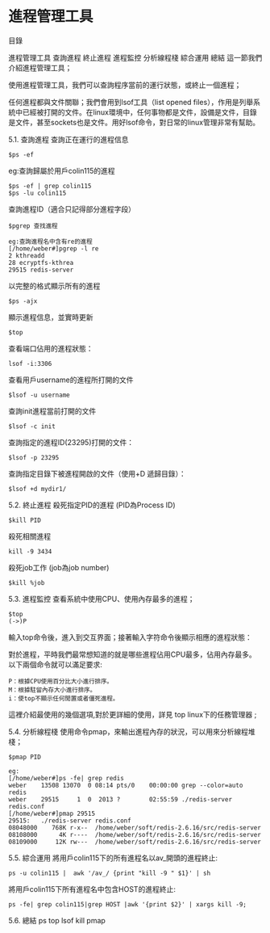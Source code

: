 # 進程管理工具
目錄

進程管理工具
查詢進程
終止進程
進程監控
分析線程棧
綜合運用
總結
這一節我們介紹進程管理工具；

使用進程管理工具，我們可以查詢程序當前的運行狀態，或終止一個進程；

任何進程都與文件關聯；我們會用到lsof工具（list opened files），作用是列舉系統中已經被打開的文件。在linux環境中，任何事物都是文件，設備是文件，目錄是文件，甚至sockets也是文件。用好lsof命令，對日常的linux管理非常有幫助。

5.1. 查詢進程
查詢正在運行的進程信息
```
$ps -ef
```

eg:查詢歸屬於用戶colin115的進程

```
$ps -ef | grep colin115
$ps -lu colin115
```

查詢進程ID（適合只記得部分進程字段）

```
$pgrep 查找進程

eg:查詢進程名中含有re的進程
[/home/weber#]pgrep -l re
2 kthreadd
28 ecryptfs-kthrea
29515 redis-server
```

以完整的格式顯示所有的進程

```
$ps -ajx
```

顯示進程信息，並實時更新

```
$top
```

查看端口佔用的進程狀態：

```
lsof -i:3306
```

查看用戶username的進程所打開的文件

```
$lsof -u username
```

查詢init進程當前打開的文件

```
$lsof -c init
```

查詢指定的進程ID(23295)打開的文件：

```
$lsof -p 23295
```

查詢指定目錄下被進程開啟的文件（使用+D 遞歸目錄）：
```
$lsof +d mydir1/
```

5.2. 終止進程
殺死指定PID的進程 (PID為Process ID)

```
$kill PID
```

殺死相關進程

```
kill -9 3434
```

殺死job工作 (job為job number)

```
$kill %job
```

5.3. 進程監控
查看系統中使用CPU、使用內存最多的進程；

```
$top
(->)P
```

輸入top命令後，進入到交互界面；接著輸入字符命令後顯示相應的進程狀態：

對於進程，平時我們最常想知道的就是哪些進程佔用CPU最多，佔用內存最多。以下兩個命令就可以滿足要求:

```
P：根據CPU使用百分比大小進行排序。
M：根據駐留內存大小進行排序。
i：使top不顯示任何閒置或者僵死進程。
```

這裡介紹最使用的幾個選項,對於更詳細的使用，詳見 top linux下的任務管理器 ;

5.4. 分析線程棧
使用命令pmap，來輸出進程內存的狀況，可以用來分析線程堆棧；

```
$pmap PID

eg:
[/home/weber#]ps -fe| grep redis
weber    13508 13070  0 08:14 pts/0    00:00:00 grep --color=auto redis
weber    29515     1  0  2013 ?        02:55:59 ./redis-server redis.conf
[/home/weber#]pmap 29515
29515:   ./redis-server redis.conf
08048000    768K r-x--  /home/weber/soft/redis-2.6.16/src/redis-server
08108000      4K r----  /home/weber/soft/redis-2.6.16/src/redis-server
08109000     12K rw---  /home/weber/soft/redis-2.6.16/src/redis-server
```

5.5. 綜合運用
將用戶colin115下的所有進程名以av_開頭的進程終止:

```
ps -u colin115 |  awk '/av_/ {print "kill -9 " $1}' | sh
```

將用戶colin115下所有進程名中包含HOST的進程終止:

```
ps -fe| grep colin115|grep HOST |awk '{print $2}' | xargs kill -9;
```

5.6. 總結
ps top lsof kill pmap

